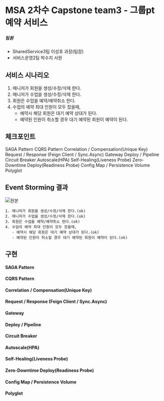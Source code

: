 # MSA 2차수 Capstone team3 - 그룹pt 예약 서비스
##### 팀원
- SharedService3팀 이성호 과장(팀장)
- 서비스운영2팀 박수지 사원

## 서비스 시나리오
1. 매니저가 회원을 생성/수정/삭제 한다.
2. 매니저가 수업을 생성/수정/삭제 한다.
3. 회원은 수업을 예약/예약취소 한다.
4. 수업의 예약 최대 인원이 모두 찼을때,
   - 예약시 해당 회원은 대기 예약 상대가 된다.
   - 예약된 인원이 취소할 경우 대기 예약된 회원이 예약이 된다.

## 체크포인트
SAGA Pattern
CQRS Pattern
Correlation / Compensation(Unique Key)
Request / Response (Feign Client / Sync.Async)
Gateway
Deploy / Pipeline
Circuit Breaker
Autoscale(HPA)
Self-Healing(Liveness Probe)
Zero-Downtime Deploy(Readiness Probe)
Config Map / Persistence Volume
Polyglot

## Event Storming 결과
![원본](https://user-images.githubusercontent.com/95392386/168939002-aa5430c2-2119-4660-bc35-8f118619061f.PNG)
```
1. 매니저가 회원을 생성/수정/삭제 한다.(ok)
2. 매니저가 수업을 생성/수정/삭제 한다.(ok)
3. 회원은 수업을 예약/예약취소 한다.(ok)
4. 수업의 예약 최대 인원이 모두 찼을때,
   - 예약시 해당 회원은 대기 예약 상대가 된다.(ok)
   - 예약된 인원이 취소할 경우 대기 예약된 회원이 예약이 된다.(ok)
```

## 구현
#### SAGA Pattern
#### CQRS Pattern
#### Correlation / Compensation(Unique Key)
#### Request / Response (Feign Client / Sync.Async)
#### Gateway
#### Deploy / Pipeline
#### Circuit Breaker
#### Autoscale(HPA)
#### Self-Healing(Liveness Probe)
#### Zero-Downtime Deploy(Readiness Probe)
#### Config Map / Persistence Volume
#### Polyglot
